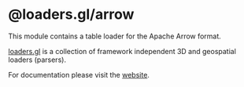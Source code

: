 # @loaders.gl/arrow

This module contains a table loader for the Apache Arrow format.

[loaders.gl](https://loaders.gl/docs) is a collection of framework independent 3D and geospatial loaders (parsers).

For documentation please visit the [website](https://loaders.gl).
